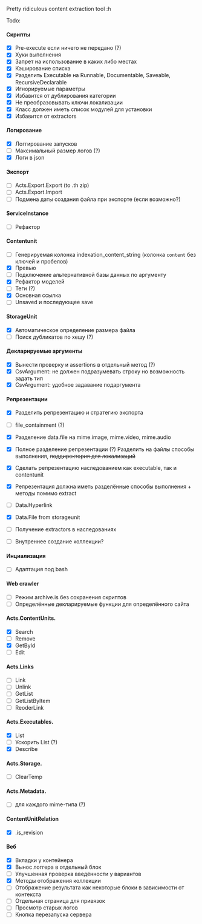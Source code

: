 Pretty ridiculous content extraction tool :h

Todo:

#### Скрипты

- [x] Pre-execute если ничего не передано (?)
- [x] Хуки выполнения
- [x] Запрет на использование в каких либо местах
- [x] Кэширование списка
- [x] Разделить Executable на Runnable, Documentable, Saveable, RecursiveDeclarable
- [x] Игнорируемые параметры
- [x] Избавится от дублирования категории
- [x] Не преобразовывать ключи локализации
- [x] Класс должен иметь список модулей для установки
- [x] Избавится от extractors

#### Логирование

- [x] Логгирование запусков
- [ ] Максимальный размер логов (?)
- [x] Логи в json

#### Экспорт

- [ ] Acts.Export.Export (to .th zip)
- [ ] Acts.Export.Import
- [ ] Подмена даты создания файла при экспорте (если возможно?)

#### ServiceInstance

- [ ] Рефактор

#### Contentunit

- [ ] Генерируемая колонка indexation_content_string (колонка `content` без ключей и пробелов)
- [x] Превью
- [ ] Подключение альтернативной базы данных по аргументу
- [x] Рефактор моделей
- [ ] Теги (?)
- [x] Основная ссылка
- [ ] Unsaved и последующее save

#### StorageUnit

- [x] Автоматическое определение размера файла
- [ ] Поиск дубликатов по хешу (?)

#### Декларируемые аргументы

- [x] Вынести проверку и assertions в отдельный метод (?)
- [x] CsvArgument: не должен подразумевать строку но возможность задать тип
- [x] CsvArgument: удобное задавание подаргумента

#### Репрезентации

- [x] Разделить репрезентацию и стратегию экспорта
- [ ] file_containment (?)
- [x] Разделение data.file на mime.image, mime.video, mime.audio
- [x] Полное разделение репрезентации (?) Разделить на файлы способы выполнения, ~~поддиректория для локализаций~~
- [x] Сделать репрезентацию наследованием как executable, так и contentunit
- [x] Репрезентация должна иметь разделённые способы выполнения + методы помимо extract

- [ ] Data.Hyperlink
- [x] Data.File from storageunit
- [ ] Получение extractors в наследованиях
- [ ] Внутреннее создание коллекции?

#### Инциализация

- [ ] Адаптация под bash

#### Web crawler

- [ ] Режим archive.is без сохранения скриптов
- [ ] Определённые декларируемые функции для определённого сайта

#### Acts.ContentUnits.

- [x] Search
- [ ] Remove
- [x] GetById
- [ ] Edit

#### Acts.Links

- [ ] Link
- [ ] Unlink
- [ ] GetList
- [ ] GetListByItem
- [ ] ReoderLink

#### Acts.Executables.

- [x] List
- [ ] Ускорить List (?)
- [x] Describe

#### Acts.Storage.

- [ ] ClearTemp

#### Acts.Metadata.

- [ ] для каждого mime-типа (?)

#### ContentUnitRelation

- [x] .is_revision

#### Веб

- [x] Вкладки у контейнера
- [x] Вынос логгера в отдельный блок
- [ ] Улучшенная проверка введённости у вариантов
- [x] Методы отображения коллекции
- [ ] Отображение результата как некоторые блоки в зависимости от контекста
- [ ] Отдельная страница для привязок
- [ ] Просмотр старых логов
- [ ] Кнопка перезапуска сервера
